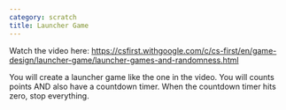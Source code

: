 ```yaml
---
category: scratch
title: Launcher Game
---
```


Watch the video here:
https://csfirst.withgoogle.com/c/cs-first/en/game-design/launcher-game/launcher-games-and-randomness.html

You will create a launcher game like the one in the video. You will counts points AND also have a countdown timer. When the countdown timer hits zero, stop everything.
